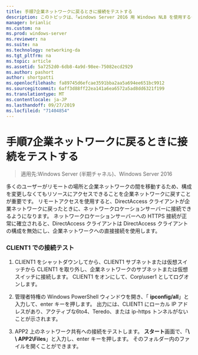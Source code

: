 ```yaml
---
title: 手順7企業ネットワークに戻るときに接続をテストする
description: このトピックは、「windows Server 2016 用 Windows NLB を使用するクラスターでの DirectAccess のデモンストレーション」のテストラボガイドに含まれています。
manager: brianlic
ms.custom: na
ms.prod: windows-server
ms.reviewer: na
ms.suite: na
ms.technology: networking-da
ms.tgt_pltfrm: na
ms.topic: article
ms.assetid: 5a7252d0-6db8-4a9d-98ee-75082ecd2929
ms.author: pashort
author: shortpatti
ms.openlocfilehash: fa89745d6efcae3591bba2aa5a694ee651bc9912
ms.sourcegitcommit: 6aff3d88ff22ea141a6ea6572a5ad8dd6321f199
ms.translationtype: MT
ms.contentlocale: ja-JP
ms.lasthandoff: 09/27/2019
ms.locfileid: "71404854"
---
```

# <a name="step-7-test-connectivity-when-returning-to-the-corpnet"></a>手順7企業ネットワークに戻るときに接続をテストする

>適用先:Windows Server (半期チャネル)、Windows Server 2016

多くのユーザーがリモートの場所と企業ネットワークの間を移動するため、構成を変更しなくてもリソースにアクセスできることを企業ネットワークに戻すことが重要です。 リモートアクセスを使用すると、DirectAccess クライアントが企業ネットワークに戻ったときに、ネットワークロケーションサーバーに接続できるようになります。 ネットワークロケーションサーバーへの HTTPS 接続が正常に確立されると、DirectAccess クライアントは DirectAccess クライアントの構成を無効にし、企業ネットワークへの直接接続を使用します。  
  
### <a name="test-connectivity-on-client1"></a>CLIENT1 での接続テスト  
  
1. CLIENT1 をシャットダウンしてから、CLIENT1 サブネットまたは仮想スイッチから CLIENT1 を取り外し、企業ネットワークのサブネットまたは仮想スイッチに接続します。 CLIENT1 をオンにして、Corp\user1 としてログオンします。  
  
2. 管理者特権の Windows PowerShell ウィンドウを開き、「 **ipconfig/all**」と入力して、enter キーを押します。 出力には、CLIENT1 にローカル IP アドレスがあり、アクティブな6to4、Teredo、または ip-https トンネルがないことが示されます。  
  
3. APP2 上のネットワーク共有への接続をテストします。 **スタート**画面で、「<strong>\\ \ APP2\Files</strong>」と入力し、enter キーを押します。 そのフォルダー内のファイルを開くことができます。  
  


